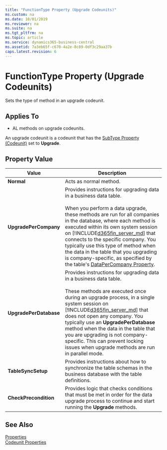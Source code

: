 ```yaml
---
title: "FunctionType Property (Upgrade Codeunits)"
ms.custom: na
ms.date: 10/01/2019
ms.reviewer: na
ms.suite: na
ms.tgt_pltfrm: na
ms.topic: article
ms.service: dynamics365-business-central
ms.assetid: 7a3eb65f-c670-4a2e-8c89-0df3c29aa37b
caps.latest.revision: 6
---
```


# FunctionType Property (Upgrade Codeunits)
Sets the type of method in an upgrade codeunit.  

## Applies To  
- AL methods on upgrade codeunits. 

An upgrade codeunit is a codeunit that has the [SubType Property (Codeunit)](devenv-subtype-property-codeunit.md) set to **Upgrade**.  

## Property Value  

|Value|Description|  
|-----------|-----------------|  
|**Normal**|Acts as normal method.|  
|**UpgradePerCompany**|Provides instructions for upgrading data in a business data table.<br /><br /> When you perform a data upgrade, these methods are run for all companies in the database, where each method is executed within its own system session on [!INCLUDE[d365fin_server_md](../includes/d365fin_server_md.md)] that connects to the specific company. You typically use this type of method when the data in the table that you upgrading is company-specific, as specified by the table's [DataPerCompany Property](devenv-datapercompany-property.md). <!--For more information, see [Upgrade Codeunits](Upgrade-Codeunits.md#upgradedunctions).-->|  
|**UpgradePerDatabase**|Provides instructions for upgrading data in a business data table.<br /><br /> These methods are executed once during an upgrade process, in a single system session on [!INCLUDE[d365fin_server_md](../includes/d365fin_server_md.md)] that does not open any company. You typically use an **UpgradePerDatabase** method when the data in the table that you are upgrading is not company-specific. This can prevent locking issues when upgrade methods are run in parallel mode. <!-- For more information, see [Upgrade Codeunits](Upgrade-Codeunits.md#upgradedunctions).-->|  
|**TableSyncSetup**|Provides instructions about how to synchronize the table schemas in the business database with the table definitions.|  
|**CheckPrecondition**|Provides logic that checks conditions that must be met in order for the data upgrade process to continue and start running the **Upgrade** methods.|  
<!--
## Remarks  
 For more information about these methods and upgrade codeunits, see [Upgrade Codeunits](../devenv-upgrade-codeunits.md).  

## See Also  
 [Upgrading Data](../devenv-upgrading-data.md) 
-->

## See Also
 [Properties](devenv-properties.md)  
 [Codeunit Properties](devenv-codeunit-properties.md)
